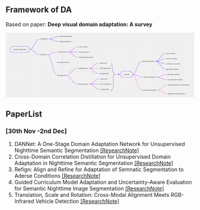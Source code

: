 ## Framework of DA

Based on paper: **Deep visual domain adaptation: A survey**

![image](../Image/DA-Framework.png)

## PaperList 
### [30th Nov -2nd Dec]
1. DANNet: A One-Stage Domain Adaptation Network for Unsupervised Nighttime Semantic Segmentation [[ResearchNote]](https://github.com/chenyucheng0221/Nighttime-UDA/blob/main/ResearchNote/DANNet.md)
2. Cross-Domain Correlation Distillation for Unsupervised Domain Adaptation in Nighttime Semantic Segmentation [[ResearchNote]](https://github.com/chenyucheng0221/Nighttime-UDA/blob/main/ResearchNote/CCDistill.md)
3. Refign: Align and Refine for Adaptation of Semnatic Segmentation to Aderse Conditions [[ResearchNote]](https://github.com/chenyucheng0221/Nighttime-UDA/blob/main/ResearchNote/Refign.md)
4. Guided Curriculum Model Adaptation and Uncertainty-Aware Evaluation for Semantic Nighttime Image Segmentation [[ResearchNote]](https://github.com/chenyucheng0221/Nighttime-UDA/blob/main/ResearchNote/GCMA.md)
5. Translation, Scale and Rotation: Cross-Modal Alignment Meets RGB-Infrared Vehicle Detection [[ResearchNote]]()
